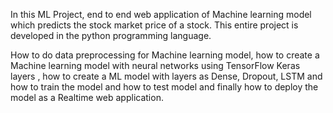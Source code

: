 In this ML Project, end to end web application of Machine learning model which predicts the stock market price of a stock. This entire project is developed in the python programming language. 

How to do data preprocessing for Machine learning model, how to create a Machine learning model with neural networks using TensorFlow Keras layers , how to create a ML model with layers as Dense, Dropout, LSTM and how to train the model and how to test model and finally how to deploy the model as a Realtime web application.
